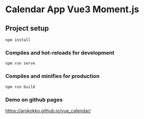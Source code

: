 # Calendar App Vue3 Moment.js

## Project setup
```
npm install
```

### Compiles and hot-reloads for development
```
npm run serve
```

### Compiles and minifies for production
```
npm run build
```
### Demo on github pages
https://arokokko.github.io/vue_calendar/
